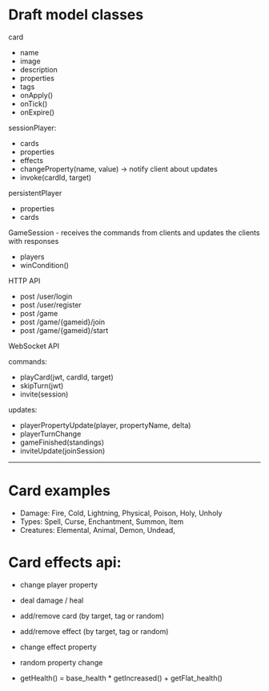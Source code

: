 # Draft model classes

card
 * name
 * image
 * description
 * properties
 * tags
 * onApply()
 * onTick()
 * onExpire()

sessionPlayer:
 * cards
 * properties  
 * effects
 * changeProperty(name, value) -> notify client about updates
 * invoke(cardId, target)

persistentPlayer
 * properties
 * cards

GameSession - receives the commands from clients and updates the clients with responses
 * players
 * winCondition()


HTTP API

 * post /user/login
 * post /user/register
 * post /game
 * post /game/{gameid}/join
 * post /game/{gameid}/start

WebSocket API

commands:
 * playCard(jwt, cardId, target)
 * skipTurn(jwt)
 * invite(session)

updates:
 * playerPropertyUpdate(player, propertyName, delta)
 * playerTurnChange
 * gameFinished(standings)
 * inviteUpdate(joinSession)

---

# Card examples

 * Damage: Fire, Cold, Lightning, Physical, Poison, Holy, Unholy
 * Types: Spell, Curse, Enchantment, Summon, Item
 * Creatures: Elemental, Animal, Demon, Undead, 

# Card effects api:

 * change player property
 * deal damage / heal
 * add/remove card (by target, tag or random)
 * add/remove effect (by target, tag or random)
 * change effect property

 * random property change

 * getHealth() = base_health * getIncreased() + getFlat_health()
